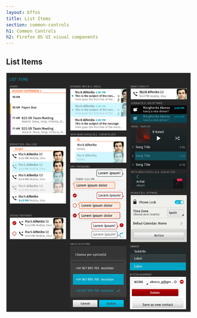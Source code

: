 ```yaml
---
layout: bffos
title: List Items
section: common-controls
h1: Common Controls
h2: Firefox OS UI visual components
---
```


## List Items

![alt List Items](../images/CC/05-CC_List_Items.jpg)
